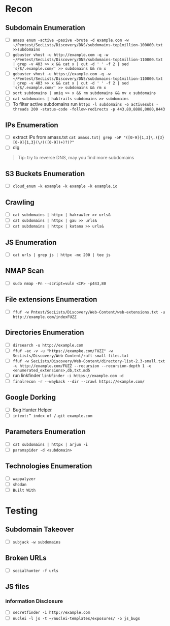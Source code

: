 # Recon
## Subdomain Enumeration
- [ ] `amass enum -active -pasive -brute -d example.com -w ~/Pentest/SecLists/Discovery/DNS/subdomains-top1million-100000.txt >>subdomains`
- [ ] `gobuster vhost -u http://example.com -q -w ~/Pentest/SecLists/Discovery/DNS/subdomains-top1million-110000.txt | grep -v 403 >> x && cat x | cut -d ' ' -f 2 | sed 's/$/.example.com/' >> subdomains && rm x `
- [ ] `gobuster vhost -u https://example.com -q -w ~/Pentest/SecLists/Discovery/DNS/subdomains-top1million-110000.txt | grep -v 403 >> x && cat x | cut -d ' ' -f 2 | sed 's/$/.example.com/' >> subdomains && rm x`
- [ ] `sort subdomains | uniq >> x && rm subdomains && mv x subdomains`
- [ ] `cat subdomains | haktrails subdomains >> subdomains`
- [ ] To filter active subdomains run `httpx -l subdomains -o activesubs -threads 200 -status-code -follow-redirects -p 443,80,8888,8080,8443`
## IPs Enumeration
- [ ] extract IPs from amass.txt `cat amass.txt| grep -oP "([0-9]{1,3}\.){3}[0-9]{1,3}(\/(([0-9])+)?)?"`
- [ ] dig <hostname>
> Tip: try to reverse DNS, may you find more subdomains <be>

## S3 Buckets Enumeration
- [ ] `cloud_enum -k example -k example -k example.io`
 
## Crawling
- [ ] `cat subdomains | httpx | hakrawler >> urls&`
- [ ] `cat subdomains | httpx | gau >> urls&`
- [ ] `cat subdomains | httpx | katana >> urls&`
## JS Enumeration
- [ ] `cat urls | grep js | httpx -mc 200 | tee js`
## NMAP Scan
- [ ] `sudo nmap -Pn --script=vuln <IP> -p443,80`
## File extensions Enumeration
- [ ] `ffuf -w Pntest/SecLists/Discovery/Web-Content/web-extensions.txt -u http://example.com/indexFUZZ`
## Directories Enumeration
- [ ] `dirsearch -u http://example.com`
- [ ] `ffuf -ac -v -u "https://exampke.com/FUZZ" -w SecLists/Discovery/Web-Content/raft-small-files.txt`
- [ ] `ffuf -w SecLists/Discovery/Web-Content/directory-list-2.3-small.txt -u http://example.com/FUZZ --recursion --recursion-depth 1 -e <enumerated_extensions>,db,txt,md5`
- [ ] run linkfinder `linkfinder -i https://example.com -d`
- [ ] `finalrecon -r --wayback --dir --crawl https://example.com/`

## Google Dorking
- [ ] [Bug Hunter Helper](https://dorks.faisalahmed.me/)
- [ ] `intext:” index of /.git example.com`
## Parameters Enumeration
- [ ] `cat subdomains | httpx | arjun -i`
- [ ] `paramspider -d <subdomain>`
## Technologies Enumeration
- [ ] `wappalyzer`
- [ ] `shodan`
- [ ] `Built With`
# Testing
## Subdomain Takeover
- [ ] `subjack -w subdomains`
## Broken URLs
- [ ] `socialhunter -f urls`
## JS files
### information Disclosure
- [ ] `secretfinder -i http://example.com`
- [ ] `nuclei -l js -t ~/nuclei-templates/exposures/ -o js_bugs`
